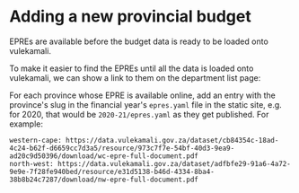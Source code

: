 # Adding a new provincial budget

EPREs are available before the budget data is ready to be loaded onto vulekamali.

To make it easier to find the EPREs until all the data is loaded onto vulekamali, we can show a link to them on the department list page:

For each province whose EPRE is available online, add an entry with the province's slug in the financial year's `epres.yaml` file in the static site, e.g. for 2020, that would be `2020-21/epres.yaml` as they get published. For example:

```text
western-cape: https://data.vulekamali.gov.za/dataset/cb84354c-18ad-4c24-b62f-d6659cc7d3a5/resource/973c7f7e-54bf-40d3-9ea9-ad20c9d50396/download/wc-epre-full-document.pdf
north-west: https://data.vulekamali.gov.za/dataset/adfbfe29-91a6-4a72-9e9e-7f28fe940bed/resource/e31d5138-b46d-4334-8ba4-38b8b24c7287/download/nw-epre-full-document.pdf

```

